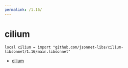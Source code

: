 ```yaml
---
permalink: /1.16/
---
```


# cilium

```jsonnet
local cilium = import "github.com/jsonnet-libs/cilium-libsonnet/1.16/main.libsonnet"
```



* [cilium](cilium/index.md)